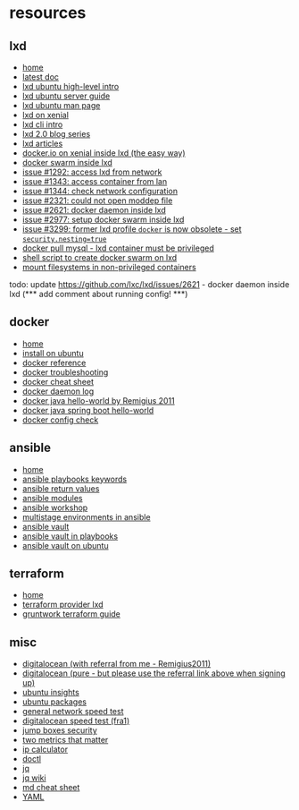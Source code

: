 
resources
=========

lxd
---

* [home](https://linuxcontainers.org/lxd/)
* [latest doc](https://lxd.readthedocs.io/en/latest/)
* [lxd ubuntu high-level intro](https://www.ubuntu.com/containers/lxd)
* [lxd ubuntu server guide](https://help.ubuntu.com/lts/serverguide/lxd.html)
* [lxd ubuntu man page](http://manpages.ubuntu.com/manpages/xenial/man1/lxd.1.html)
* [lxd on xenial](https://www.hiroom2.com/2016/06/19/ubuntu-16-04-run-containers-with-lxd-lxc)
* [lxd cli intro](https://linuxcontainers.org/lxd/getting-started-cli/)
* [lxd 2.0 blog series](https://stgraber.org/2016/03/11/lxd-2-0-blog-post-series-012/)
* [lxd articles](https://linuxcontainers.org/lxd/articles/)
* [docker.io on xenial inside lxd (the easy way)](https://s3hh.wordpress.com/2016/04/09/docker-in-lxd/)
* [docker swarm inside lxd](http://andrea.corbellini.name/2016/04/13/docker-swarm-inside-lxc/)
* [issue #1292: access lxd from network](https://github.com/lxc/lxd/issues/1292)
* [issue #1343: access container from lan](https://github.com/lxc/lxd/issues/1343)
* [issue #1344: check network configuration](https://github.com/lxc/lxd/issues/1344)
* [issue #2321: could not open moddep file](https://github.com/lxc/lxd/issues/2321)
* [issue #2621: docker daemon inside lxd](https://github.com/lxc/lxd/issues/2621)
* [issue #2977: setup docker swarm inside lxd](https://github.com/lxc/lxd/issues/2977)
* [issue #3299: former lxd profile `docker` is now obsolete - set `security.nesting=true`](https://github.com/lxc/lxd/issues/3299)
* [docker pull mysql - lxd container must be privileged](https://stackoverflow.com/questions/45731683/docker-pull-operation-not-permitted)
* [shell script to create docker swarm on lxd](https://gist.github.com/LawfulHacker/1f95ba8e1cfb566bb4167019c37ba5bd)
* [mount filesystems in non-privileged containers](http://blog.forshee.me/2016/02/container-mounts-in-ubuntu-1604.html)

todo: update https://github.com/lxc/lxd/issues/2621 - docker daemon inside lxd (*** add comment about running config! ***)

docker
------

* [home](https://www.docker.com/)
* [install on ubuntu](https://docs.docker.com/engine/installation/linux/docker-ce/ubuntu/)
* [docker reference](https://docs.docker.com/reference/)
* [docker troubleshooting](https://docs.docker.com/engine/admin/)
* [docker cheat sheet](https://dockercheatsheet.painlessdocker.com/)
* [docker daemon log](https://stackoverflow.com/questions/30969435/where-is-the-docker-daemon-log)
* [docker java hello-world by Remigius 2011](https://github.com/Remigius2011/webapp-hello-java)
* [docker java spring boot hello-world](https://howtodoinjava.com/docker/docker-hello-world-example)
* [docker config check](https://github.com/moby/moby/blob/master/contrib/check-config.sh)

ansible
-------

* [home](https://www.ansible.com/)
* [ansible playbooks keywords](http://docs.ansible.com/ansible/latest/playbooks_keywords.html)
* [ansible return values](http://docs.ansible.com/ansible/latest/common_return_values.html)
* [ansible modules](http://docs.ansible.com/ansible/latest/modules_by_category.html)
* [ansible workshop](https://willthames.github.io/devops-singapore-2016/)
* [multistage environments in ansible](https://www.digitalocean.com/community/tutorials/how-to-manage-multistage-environments-with-ansible)
* [ansible vault](http://docs.ansible.com/ansible/latest/vault.html)
* [ansible vault in playbooks](http://docs.ansible.com/ansible/latest/playbooks_vault.html)
* [ansible vault on ubuntu](https://www.digitalocean.com/community/tutorials/how-to-use-vault-to-protect-sensitive-ansible-data-on-ubuntu-16-04)

terraform
---------

* [home](https://www.terraform.io)
* [terraform provider lxd](https://github.com/sl1pm4t/terraform-provider-lxd)
* [gruntwork terraform guide](https://blog.gruntwork.io/a-comprehensive-guide-to-terraform-b3d32832baca)

misc
----

* [digitalocean (with referral from me - Remigius2011)](https://m.do.co/c/4d082f0c649f)
* [digitalocean (pure - but please use the referral link above when signing up)](https://www.digitalocean.com/)
* [ubuntu insights](https://insights.ubuntu.com/)
* [ubuntu packages](http://packages.ubuntu.com)
* [general network speed test](http://www.bandwidthplace.com/)
* [digitalocean speed test (fra1)](http://speedtest-fra1.digitalocean.com/)
* [jump boxes security](http://www.csoonline.com/article/2612700/data-protection/security-jump-boxes-improve-security-if-you-set-them-up-right.html)
* [two metrics that matter](https://diogomonica.com/2017/08/31/two-metrics-that-matter-for-host-security/)
* [ip calculator](http://jodies.de/ipcalc)
* [doctl](https://www.digitalocean.com/community/tutorials/how-to-use-doctl-the-official-digitalocean-command-line-client)
* [jq](https://stedolan.github.io/jq/)
* [jq wiki](https://github.com/stedolan/jq/wiki)
* [md cheat sheet](https://github.com/adam-p/markdown-here/wiki/Markdown-Cheatsheet)
* [YAML](http://yaml.org/)
